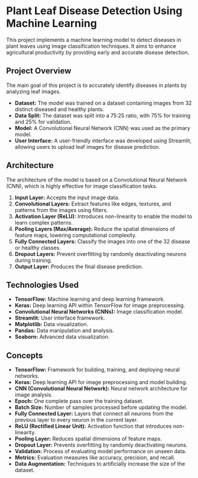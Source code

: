 # Plant Leaf Disease Detection Using Machine Learning

This project implements a machine learning model to detect diseases in plant leaves using image classification techniques. It aims to enhance agricultural productivity by providing early and accurate disease detection.

## Project Overview

The main goal of this project is to accurately identify diseases in plants by analyzing leaf images.

- **Dataset:** The model was trained on a dataset containing images from 32 distinct diseased and healthy plants.
- **Data Split:** The dataset was split into a 75:25 ratio, with 75% for training and 25% for validation.
- **Model:** A Convolutional Neural Network (CNN) was used as the primary model.
- **User Interface:** A user-friendly interface was developed using Streamlit, allowing users to upload leaf images for disease prediction.

## Architecture

The architecture of the model is based on a Convolutional Neural Network (CNN), which is highly effective for image classification tasks.

1.  **Input Layer:** Accepts the input image data.
2.  **Convolutional Layers:** Extract features like edges, textures, and patterns from the images using filters.
3.  **Activation Layer (ReLU):** Introduces non-linearity to enable the model to learn complex patterns.
4.  **Pooling Layers (Max/Average):** Reduce the spatial dimensions of feature maps, lowering computational complexity.
5.  **Fully Connected Layers:** Classify the images into one of the 32 disease or healthy classes.
6.  **Dropout Layers:** Prevent overfitting by randomly deactivating neurons during training.
7.  **Output Layer:** Produces the final disease prediction.

## Technologies Used

-   **TensorFlow:** Machine learning and deep learning framework.
-   **Keras:** Deep learning API within TensorFlow for image preprocessing.
-   **Convolutional Neural Networks (CNNs):** Image classification model.
-   **Streamlit:** User interface framework.
-   **Matplotlib:** Data visualization.
-   **Pandas:** Data manipulation and analysis.
-   **Seaborn:** Advanced data visualization.

## Concepts

-   **TensorFlow:** Framework for building, training, and deploying neural networks.
-   **Keras:** Deep learning API for image preprocessing and model building.
-   **CNN (Convolutional Neural Network):** Neural network architecture for image analysis.
-   **Epoch:** One complete pass over the training dataset.
-   **Batch Size:** Number of samples processed before updating the model.
-   **Fully Connected Layer:** Layers that connect all neurons from the previous layer to every neuron in the current layer.
-   **ReLU (Rectified Linear Unit):** Activation function that introduces non-linearity.
-   **Pooling Layer:** Reduces spatial dimensions of feature maps.
-   **Dropout Layer:** Prevents overfitting by randomly deactivating neurons.
-   **Validation:** Process of evaluating model performance on unseen data.
-   **Metrics:** Evaluation measures like accuracy, precision, and recall.
-   **Data Augmentation:** Techniques to artificially increase the size of the dataset.
